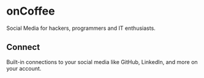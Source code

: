 # onCoffee
Social Media for hackers, programmers and IT enthusiasts.
## Connect
Built-in connections to your social media like GitHub, LinkedIn, and more on your account.
